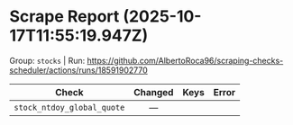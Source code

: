 # Scrape Report (2025-10-17T11:55:19.947Z)

Group: `stocks`  |  Run: https://github.com/AlbertoRoca96/scraping-checks-scheduler/actions/runs/18591902770

| Check | Changed | Keys | Error |
|---|:---:|:--|:--|
| `stock_ntdoy_global_quote` | — |  |  |
